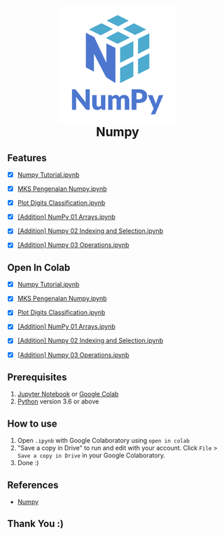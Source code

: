 <h1 align="center">
  <img align="center" src="/Images/numpy.png"  width="270"></img>
<br>
Numpy
</h1>

## Features

- [x] [Numpy Tutorial.ipynb](https://github.com/nurimammasri/Wooky-Numpy/blob/main/Numpy%20Tutorial.ipynb)
- [x] [MKS Pengenalan Numpy.ipynb](https://github.com/nurimammasri/Wooky-Numpy/blob/main/MKS%20Pengenalan%20Numpy.ipynb)
- [x] [Plot Digits Classification.ipynb](https://github.com/nurimammasri/Wooky-Numpy/blob/main/Plot%20Digits%20Classification.ipynb)
- [x] [[Addition] NumPy 01 Arrays.ipynb](https://github.com/nurimammasri/Wooky-Numpy/blob/main/%5BAddition%5D%20NumPy%2001%20Arrays.ipynb)
- [x] [[Addition] Numpy 02 Indexing and Selection.ipynb](https://github.com/nurimammasri/Wooky-Numpy/blob/main/%5BAddition%5D%20Numpy%2002%20Indexing%20and%20Selection.ipynb)
- [x] [[Addition] Numpy 03 Operations.ipynb](https://github.com/nurimammasri/Wooky-Numpy/blob/main/%5BAddition%5D%20Numpy%2003%20Operations.ipynb)


## Open In Colab

- [x] [Numpy Tutorial.ipynb](https://colab.research.google.com/github/nurimammasri/Wooky-Numpy/blob/main/Numpy%20Tutorial.ipynb)
- [x] [MKS Pengenalan Numpy.ipynb](https://colab.research.google.com/github/nurimammasri/Wooky-Numpy/blob/main/MKS%20Pengenalan%20Numpy.ipynb)
- [x] [Plot Digits Classification.ipynb](https://colab.research.google.com/github/nurimammasri/Wooky-Numpy/blob/main/Plot%20Digits%20Classification.ipynb)
- [x] [[Addition] NumPy 01 Arrays.ipynb](https://colab.research.google.com/github/nurimammasri/Wooky-Numpy/blob/main/%5BAddition%5D%20NumPy%2001%20Arrays.ipynb)
- [x] [[Addition] Numpy 02 Indexing and Selection.ipynb](https://colab.research.google.com/github/nurimammasri/Wooky-Numpy/blob/main/%5BAddition%5D%20Numpy%2002%20Indexing%20and%20Selection.ipynb)
- [x] [[Addition] Numpy 03 Operations.ipynb](https://colab.research.google.com/github/nurimammasri/Wooky-Numpy/blob/main/%5BAddition%5D%20Numpy%2003%20Operations.ipynb)


## Prerequisites
1. [Jupyter Notebook](https://test-jupyter.readthedocs.io/en/latest/install.html) or [Google Colab](https://colab.research.google.com/)
2. [Python](https://www.python.org/downloads/) version 3.6 or above

## How to use
1. Open `.ipynb` with Google Colaboratory using `open in colab`
2. "Save a copy in Drive" to run and edit with your account. Click `File` > `Save a copy in Drive` in your Google Colaboratory.
3. Done :)

## References
* [Numpy](https://numpy.org/)

## Thank You :)